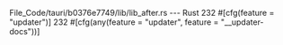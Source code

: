File_Code/tauri/b0376e7749/lib/lib_after.rs --- Rust
232 #[cfg(feature = "updater")]                                                                                                                              232 #[cfg(any(feature = "updater", feature = "__updater-docs"))]

